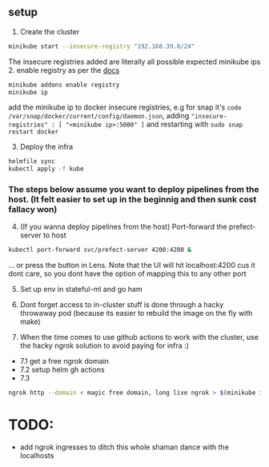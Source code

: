 ## setup

1. Create the cluster
```bash
minikube start --insecure-registry "192.168.39.0/24"
```
The insecure registries added are literally all possible expected minikube ips
2. enable registry as per the [docs](https://minikube.sigs.k8s.io/docs/handbook/pushing/#4-pushing-to-an-in-cluster-using-registry-addon)

```bash
minikube addons enable registry
minikube ip
```
add the minikube ip to docker insecure registries, e.g for snap it's `code /var/snap/docker/current/config/daemon.json`, adding `"insecure-registries" : [ "<minikube ip>:5000" ]` and restarting with `sudo snap restart docker`

3. Deploy the infra
```bash
helmfile sync
kubectl apply -f kube
```
### The steps below assume you want to deploy pipelines from the host. (It felt easier to set up in the beginnig and then sunk cost fallacy won)
4. (If you wanna deploy pipelines from the host) Port-forward the prefect-server to host
```bash
kubectl port-forward svc/prefect-server 4200:4200 &
```
... or press the button in Lens. Note that the UI will hit localhost:4200 cus it dont care, so you dont have the option of mapping this to any other port

5. Set up env in stateful-ml and go ham

6. Dont forget access to in-cluster stuff is done through a hacky throwaway pod (because its easier to rebuild the image on the fly with make)

7. When the time comes to use github actions to work with the cluster, use the hacky ngrok solution to avoid paying for infra :)
- 7.1 get a free ngrok domain
- 7.2 setup helm gh actions
- 7.3
```bash
ngrok http --domain < magic free domain, long live ngrok > $(minikube ip):8443 # check port with `kubectl cluster-info`
```

# TODO:
- add ngrok ingresses to ditch this whole shaman dance with the localhosts
